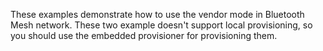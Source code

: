 These examples demonstrate how to use the vendor mode in Bluetooth Mesh network. These two example doesn't support local provisioning, so you should use the embedded provisioner for provisioning them.